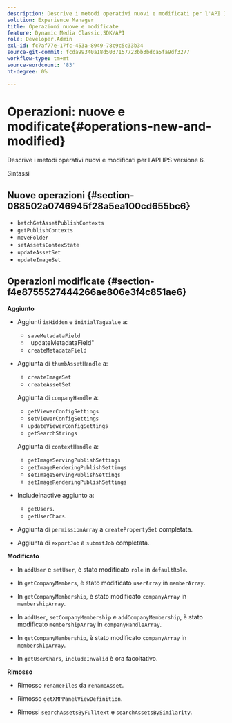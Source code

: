 ```yaml
---
description: Descrive i metodi operativi nuovi e modificati per l'API IPS versione 6.
solution: Experience Manager
title: Operazioni nuove e modificate
feature: Dynamic Media Classic,SDK/API
role: Developer,Admin
exl-id: fc7af77e-17fc-453a-8949-78c9c5c33b34
source-git-commit: fcda99340a18d5037157723bb3bdca5fa9df3277
workflow-type: tm+mt
source-wordcount: '83'
ht-degree: 0%

---
```


# Operazioni: nuove e modificate{#operations-new-and-modified}

Descrive i metodi operativi nuovi e modificati per l&#39;API IPS versione 6.

Sintassi

## Nuove operazioni {#section-088502a0746945f28a5ea100cd655bc6}

* `batchGetAssetPublishContexts`
* `getPublishContexts`
* `moveFolder`
* `setAssetsContexState`
* `updateAssetSet`
* `updateImageSet`

## Operazioni modificate {#section-f4e8755527444266ae806e3f4c851ae6}

**Aggiunto**

* Aggiunti `isHidden` e `initialTagValue` a:

   * `saveMetadataField`
   * ` `updateMetadataField&quot;
   * `createMetadataField`

* Aggiunta di `thumbAssetHandle` a:

   * `createImageSet`
   * `createAssetSet`

  Aggiunta di `companyHandle` a:

   * `getViewerConfigSettings`
   * `setViewerConfigSettings`
   * `updateViewerConfigSettings`
   * `getSearchStrings`

  Aggiunta di `contextHandle` a:

   * `getImageServingPublishSettings`
   * `getImageRenderingPublishSettings`
   * `setImageServingPublishSettings`
   * `setImageRenderingPublishSettings`

* IncludeInactive aggiunto a:

   * `getUsers`.
   * `getUserChars`.

* Aggiunta di `permissionArray` a `createPropertySet` completata.

* Aggiunta di `exportJob` a `submitJob` completata.

**Modificato**

* In `addUser` e `setUser`, è stato modificato `role` in `defaultRole`.

* In `getCompanyMembers`, è stato modificato `userArray` in `memberArray`.

* In `getCompanyMembership`, è stato modificato `companyArray` in `membershipArray`.

* In `addUser`, `setCompanyMembership` e `addCompanyMembership`, è stato modificato `membershipArray` in `companyHandleArray`.

* In `getCompanyMembership`, è stato modificato `companyArray` in `membershipArray`.

* In `getUserChars`, `includeInvalid` è ora facoltativo.

**Rimosso**

* Rimosso `renameFiles` da `renameAsset`.

* Rimosso `getXMPPanelViewDefinition`.
* Rimossi `searchAssetsByFulltext` e `searchAssetsBySimilarity`.
